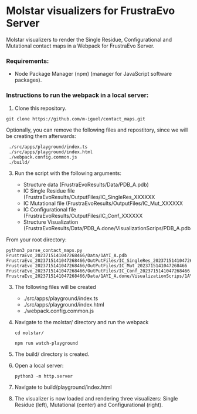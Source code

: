 # Molstar visualizers for FrustraEvo Server

Molstar visualizers to render the Single Residue, Configurational and Mutational contact maps in a Webpack for FrustraEvo Server.


### Requirements:

+ Node Package Manager (npm) (manager for JavaScript software packages).

### Instructions to run the webpack in a local server:

1. Clone this repository.

`git clone https://github.com/m-iguel/contact_maps.git`

Optionally, you can remove the following files and repostitory, since we will be creating them afterwards:
   
     ./src/apps/playground/index.ts
     ./src/apps/playground/index.html
     ./webpack.config.common.js
     ./build/


3. Run the script with the following arguments:

     * Structure data (FrustraEvoResults/Data/PDB_A.pdb)
     * IC Single Residue file (FrustraEvoResults/OutputFiles/IC_SingleRes_XXXXXX
     * IC Mutational file (FrustraEvoResults/OutputFiles/IC_Mut_XXXXXX
     * IC Configurational file (FrustraEvoResults/OutputFiles/IC_Conf_XXXXXX
     * Structure Visualization (FrustraEvoResults/Data/PDB_A.done/VisualizationScrips/PDB_A.pdb

From your root directory:
```
python3 parse_contact_maps.py FrustraEvo_2023715141047268466/Data/1AYI_A.pdb FrustraEvo_2023715141047268466/OutPutFiles/IC_SingleRes_2023715141047268466 FrustraEvo_2023715141047268466/OutPutFiles/IC_Mut_2023715141047268466 FrustraEvo_2023715141047268466/OutPutFiles/IC_Conf_2023715141047268466 FrustraEvo_2023715141047268466/Data/1AYI_A.done/VisualizationScrips/1AYI_A.pdb
```

3. The following files will be created
   
    * ./src/apps/playground/index.ts
    * ./src/apps/playground/index.html
    * ./webpack.config.common.js
  
4. Navigate to the molstar/ directory and run the webpack

   `cd molstar/`
   
   `npm run watch-playground`

6. The build/ directory is created.
7. Open a local server:

     `python3 -m http.server`

8. Navigate to build/playground/index.html
9. The visualizer is now loaded and rendering three visualizers: Single Residue (left), Mutational (center) and Configurational (right).
